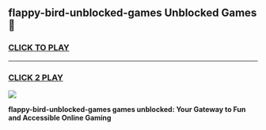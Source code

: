 
## flappy-bird-unblocked-games Unblocked Games👋
<h3>
<a href="https://news.freeplayer.one?title=flappy-bird-unblocked-games&ref=16F">CLICK TO PLAY</a></h3>
<hr>

<h3>
<a href="https://news.freeplayer.one?title=flappy-bird-unblocked-games&ref=16F">CLICK 2 PLAY</a>
  
</h3>

<a href="https://news.freeplayer.one?title=flappy-bird-unblocked-games&ref=16F/"><img src="https://clearcache.store/games.png"></a>


**flappy-bird-unblocked-games games unblocked: Your Gateway to Fun and Accessible Online Gaming**

